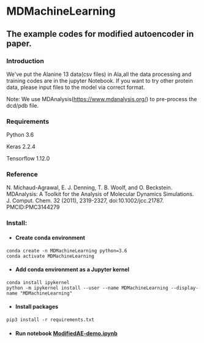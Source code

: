 # MDMachineLearning

## The example codes for modified autoencoder in paper.
### Introduction
We've put the Alanine 13 data(csv files) in Ala,all the data processing and training codes are in the jupyter Notebook. If you want to try other protein data, please input files to the model via correct format. 


Note: We use MDAnalysis(https://www.mdanalysis.org/) to pre-process the dcd/pdb file.

### Requirements
Python 3.6

Keras 2.2.4

Tensorflow 1.12.0

### Reference
N. Michaud-Agrawal, E. J. Denning, T. B. Woolf, and O. Beckstein. MDAnalysis: A Toolkit for the Analysis of Molecular Dynamics Simulations. J. Comput. Chem. 32 (2011), 2319-2327, doi:10.1002/jcc.21787. PMCID:PMC3144279 


### Install:
* #### Create conda environment
```
conda create -n MDMachineLearning python=3.6
conda activate MDMachineLearning
```

* #### Add conda environment as a Jupyter kernel
```
conda install ipykernel
python -m ipykernel install --user --name MDMachineLearning --display-name "MDMachineLearning"
```

* #### Install packages
```
pip3 install -r requirements.txt
```

* #### Run notebook [ModifiedAE-demo.ipynb](./ModifiedAE-demo.ipynb)